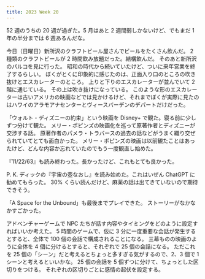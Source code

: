 ```yaml
---
title: 2023 Week 20
---
```


52 週のうちの 20 週が過ぎた。5 月はあと 2 週間弱しかないけど、でもまだ 1 年の半分までは 6 週あるんだな。

今日（日曜日）新所沢のクラフトビール屋さんでビールをたくさん飲んだ。
2 種類のクラフトビールが 2 時間飲み放題だった。結構飲んだ。
そのあと新所沢のパルコを見に行った。
昭和の時代から続いていたけど、ついに来年営業を終了するらしい。
ぼくがとくに印象的に感じたのは、正面入り口のところの吹き抜けとエスカレーターのところ。
上りと下りのエスカレーターが並んでいて 2 階に通じている。
その上は吹き抜けになっている。
このような形のエスカレーターは古いアメリカの映画などでは見かけるけど、それまでぼくが実際に見たのはハワイのアラモアナセンターとヴィースバーデンのデパートだけだった。

「ウォルト・ディズニーの約束」という映画を Disney+ で観た。寝る前に少しずつ分けて観た。
メリー・ポピンズの映画化を巡って原著作者とディズニーが交渉する話。
原著作者のパメラ・トラバースの過去の話などがうまく織り交ぜられていてとても面白かった。
メリー・ポピンズの映画は以前観たことはあったけど、どんな内容か忘れていたのでもう一度観直し始めた。

『11/22/63』も読み終わった。長かったけど、これもとても良かった。

P. K. ディックの『宇宙の壺なおし』を読み始めた。これはいぜん ChatGPT に勧めてもらった。
30% くらい読んだけど、麻薬の話は出てきていないので期待できそう。

「A Space for the Unbound」も最後までプレイできた。
ストーリーがなかなかすごかった。

アドベンチャーゲームで NPC たちが話す内容やタイミングをどのように設定すればいいか考えた。
5 時間のゲームで、仮に 3 分に一度重要な会話が発生するとすると、全体で 100 個の会話で構成されることになる。
三幕ものの映画のように全体を 4 個に分けるとすると、それぞれで 25 個の会話になる。
ただこれを 25 個の「シーン」だと考えるとちょっと多すぎる気がするので、2、3 個で 1 シーンと考えるといいかな。
25 個の会話を 5 個ずつに分けて、ちょっとした区切りをつける。
それぞれの区切りごとに感情の起伏を設定する。
